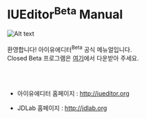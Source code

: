 # IUEditor<sup>Beta</sup> Manual 
![Alt text](/img/mail-beta.png)<br /><br />
환영합니다! 아이유에디터<sup>Beta</sup> 공식 메뉴얼입니다.<br/>
Closed Beta 프로그램은 <a href="https://github.com/JDLabOrg/IUEditor/releases/download/v0.8.3/IUEditorV0.8.3.zip" target="_blank">여기</a>에서 다운받아 주세요.


<br /><br />

* 아이유에디터 홈페이지 : <a href="http://iueditor.org/" target="_blank">http://iueditor.org</a>

* JDLab 홈페이지 : <a href="http://jdlab.org/" target="_blank">http://jdlab.org</a>
